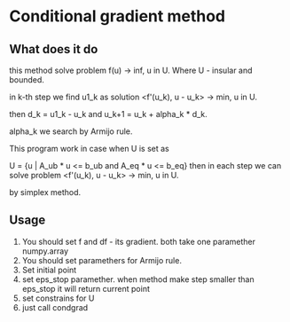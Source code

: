 # Conditional gradient method

## What does it do
this method solve problem
f(u) -> inf, u in U. Where U - insular and bounded.

in k-th step we find u1_k as solution
<f'(u_k), u - u_k> -> min, u in U.

then d_k = u1_k - u_k and u_k+1 = u_k + alpha_k * d_k.

alpha_k we search by Armijo rule. 


This program work in case when U is set as

U = {u | A_ub * u <= b_ub and A_eq * u <= b_eq}
then in each step we can solve problem 
<f'(u_k), u - u_k> -> min, u in U.

by simplex method.

## Usage
1. You should set f and df - its gradient. both take one paramether numpy.array
2. You should set paramethers for Armijo rule.
3. Set initial point
4. set eps_stop paramether. when method make step smaller than eps_stop it will return current point
5. set constrains for U
6. just call condgrad

